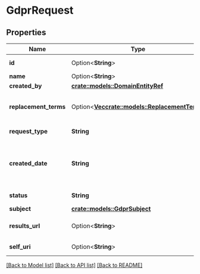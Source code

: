 # GdprRequest

## Properties

Name | Type | Description | Notes
------------ | ------------- | ------------- | -------------
**id** | Option<**String**> | The globally unique identifier for the object. | [optional][readonly]
**name** | Option<**String**> |  | [optional]
**created_by** | [**crate::models::DomainEntityRef**](DomainEntityRef.md) |  | 
**replacement_terms** | Option<[**Vec<crate::models::ReplacementTerm>**](ReplacementTerm.md)> | The replacement terms for the provided search terms, in the case of a GDPR_UPDATE request | [optional]
**request_type** | **String** | The type of GDPR request | 
**created_date** | **String** | When the request was submitted. Date time is represented as an ISO-8601 string. For example: yyyy-MM-ddTHH:mm:ss[.mmm]Z | [readonly]
**status** | **String** | The status of the request | [readonly]
**subject** | [**crate::models::GdprSubject**](GDPRSubject.md) |  | 
**results_url** | Option<**String**> | The location where the results of the request can be retrieved | [optional][readonly]
**self_uri** | Option<**String**> | The URI for this object | [optional][readonly]

[[Back to Model list]](../README.md#documentation-for-models) [[Back to API list]](../README.md#documentation-for-api-endpoints) [[Back to README]](../README.md)


